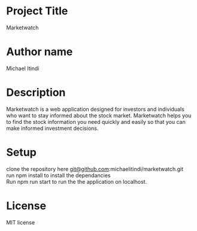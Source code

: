# Project Title
Marketwatch
# Author name
Michael Itindi
# Description
Marketwatch is a web application designed for  investors and individuals who want to stay informed about the stock market.
Marketwatch helps you to find the stock information you need quickly and easily so that you can make informed investment decisions.
# Setup
clone the repository here 
git@github.com:michaelitindi/marketwatch.git <br/>
run npm install to install the dependancies<br/>
Run npm run start to run the the application on localhost.

# License
MIT license
